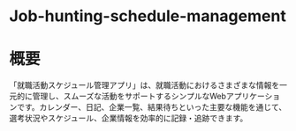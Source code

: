 # Job-hunting-schedule-management
# 概要
「就職活動スケジュール管理アプリ」は、就職活動におけるさまざまな情報を一元的に管理し、スムーズな活動をサポートするシンプルなWebアプリケーションです。カレンダー、日記、企業一覧、結果待ちといった主要な機能を通じて、選考状況やスケジュール、企業情報を効率的に記録・追跡できます。
